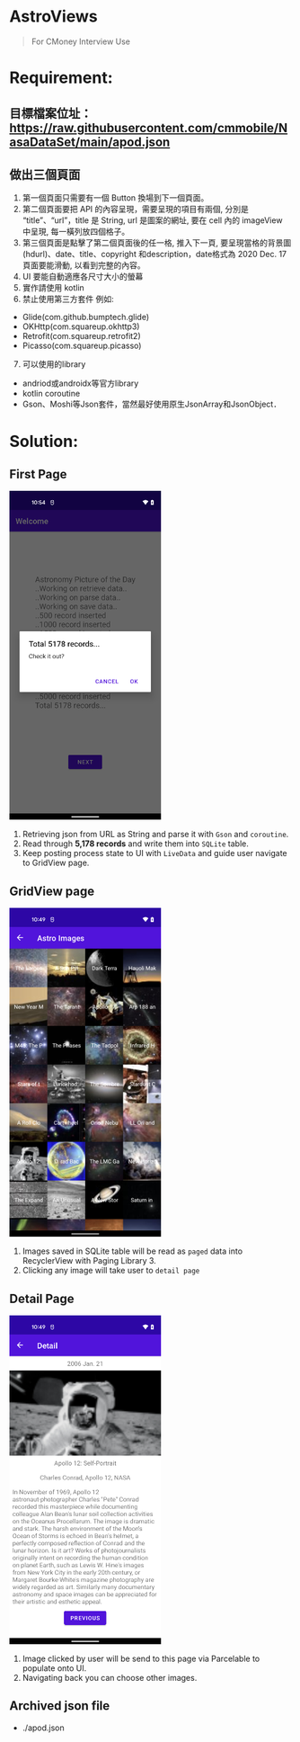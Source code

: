 # AstroViews
> For CMoney Interview Use

# Requirement:
## 目標檔案位址：https://raw.githubusercontent.com/cmmobile/NasaDataSet/main/apod.json
## 做出三個頁面
1. 第一個頁面只需要有一個 Button 換場到下一個頁面。
2. 第二個頁面要把 API 的內容呈現，需要呈現的項目有兩個, 分別是
“title”、“url”，title 是 String, url 是圖案的網址, 要在 cell 內的 imageView 中呈現, 每一橫列放四個格子。
3. 第三個頁面是點擊了第二個頁面後的任一格, 推入下一頁, 要呈現當格的背景圖(hdurl)、date、title、copyright 和description，date格式為 2020 Dec. 17頁面要能滑動, 以看到完整的內容。
4. UI 要能自動適應各尺寸大小的螢幕
5. 實作請使用 kotlin
6. 禁止使用第三方套件
例如:
- Glide(com.github.bumptech.glide)
- OKHttp(com.squareup.okhttp3)
- Retrofit(com.squareup.retrofit2)
- Picasso(com.squareup.picasso)
7. 可以使用的library
- andriod或androidx等官方library
- kotlin coroutine
- Gson、Moshi等Json套件，當然最好使用原生JsonArray和JsonObject．

# Solution:
## First Page
![astroviews_1](screenshots/astroviews_1.png)
1. Retrieving json from URL as String and parse it with `Gson` and `coroutine`.
2. Read through **5,178 records** and write them into `SQLite` table.
3. Keep posting process state to UI with `LiveData` and guide user navigate to GridView page.

## GridView page
![astroview_2](screenshots/astroviews_2.png)
1. Images saved in SQLite table will be read as `paged` data into RecyclerView with Paging Library 3.
2. Clicking any image will take user to `detail page`

## Detail Page
![astroviews_3](screenshots/astroviews_3.png)
1. Image clicked by user will be send to this page via Parcelable to populate onto UI.
2. Navigating back you can choose other images.

## Archived json file
- ./apod.json